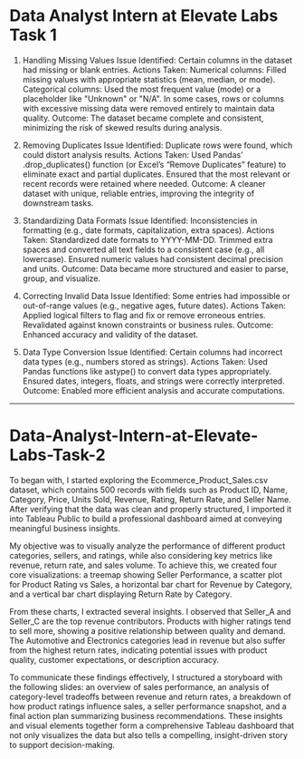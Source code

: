 # Data Analyst Intern at Elevate Labs Task 1
1. Handling Missing Values
Issue Identified: Certain columns in the dataset had missing or blank entries.
Actions Taken:
  Numerical columns: Filled missing values with appropriate statistics (mean, median, or mode).
  Categorical columns: Used the most frequent value (mode) or a placeholder like "Unknown" or "N/A".
  In some cases, rows or columns with excessive missing data were removed entirely to maintain data quality.
Outcome: The dataset became complete and consistent, minimizing the risk of skewed results during analysis.

2. Removing Duplicates
Issue Identified: Duplicate rows were found, which could distort analysis results.
Actions Taken:
  Used Pandas’ .drop_duplicates() function (or Excel’s “Remove Duplicates” feature) to eliminate exact and partial duplicates.
  Ensured that the most relevant or recent records were retained where needed.
Outcome: A cleaner dataset with unique, reliable entries, improving the integrity of downstream tasks.

3. Standardizing Data Formats
Issue Identified: Inconsistencies in formatting (e.g., date formats, capitalization, extra spaces).
Actions Taken:
  Standardized date formats to YYYY-MM-DD.
  Trimmed extra spaces and converted all text fields to a consistent case (e.g., all lowercase).
  Ensured numeric values had consistent decimal precision and units.
Outcome: Data became more structured and easier to parse, group, and visualize.

4. Correcting Invalid Data
Issue Identified: Some entries had impossible or out-of-range values (e.g., negative ages, future dates).
Actions Taken:
  Applied logical filters to flag and fix or remove erroneous entries.
  Revalidated against known constraints or business rules.
Outcome: Enhanced accuracy and validity of the dataset.

5. Data Type Conversion
Issue Identified: Certain columns had incorrect data types (e.g., numbers stored as strings).
Actions Taken:
  Used Pandas functions like astype() to convert data types appropriately.
  Ensured dates, integers, floats, and strings were correctly interpreted.
Outcome: Enabled more efficient analysis and accurate computations.
-------------------------------------------------------------------------------------------------------------------------------------------------------------------------------------------------------------------
# Data-Analyst-Intern-at-Elevate-Labs-Task-2
To began with, I started exploring the Ecommerce_Product_Sales.csv dataset, which contains 500 records with fields such as Product ID, Name, Category, Price, Units Sold, Revenue, Rating, Return Rate, and Seller Name. After verifying that the data was clean and properly structured, I imported it into Tableau Public to build a professional dashboard aimed at conveying meaningful business insights.

My objective was to visually analyze the performance of different product categories, sellers, and ratings, while also considering key metrics like revenue, return rate, and sales volume. To achieve this, we created four core visualizations: a treemap showing Seller Performance, a scatter plot for Product Rating vs Sales, a horizontal bar chart for Revenue by Category, and a vertical bar chart displaying Return Rate by Category.

From these charts, I extracted several insights. I observed that Seller_A and Seller_C are the top revenue contributors. Products with higher ratings tend to sell more, showing a positive relationship between quality and demand. The Automotive and Electronics categories lead in revenue but also suffer from the highest return rates, indicating potential issues with product quality, customer expectations, or description accuracy.

To communicate these findings effectively, I structured a storyboard with the following slides: an overview of sales performance, an analysis of category-level tradeoffs between revenue and return rates, a breakdown of how product ratings influence sales, a seller performance snapshot, and a final action plan summarizing business recommendations. These insights and visual elements together form a comprehensive Tableau dashboard that not only visualizes the data but also tells a compelling, insight-driven story to support decision-making.
